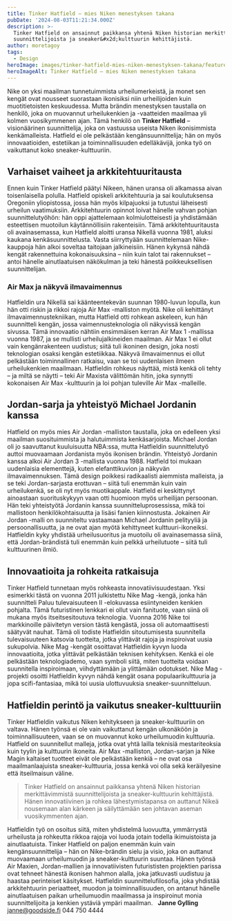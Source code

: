 ```yaml
---
title: Tinker Hatfield – mies Niken menestyksen takana
pubDate: '2024-08-03T11:21:34.000Z'
description: >-
  Tinker Hatfield on ansainnut paikkansa yhtenä Niken historian merkittävimmistä
  suunnittelijoista ja sneaker&#x2d;kulttuurin kehittäjistä.
author: moretagoy
tags:
  - Design
heroImage: images/tinker-hatfield-mies-niken-menestyksen-takana/featured.png
heroImageAlt: Tinker Hatfield – mies Niken menestyksen takana
---
```


Nike on yksi maailman tunnetuimmista urheilumerkeistä, ja monet sen kengät ovat nousseet suorastaan ikonisiksi niin urheilijoiden kuin muotitietoisten keskuudessa. Mutta brändin menestyksen taustalla on henkilö, joka on muovannut urheilukenkien ja -vaatteiden maailmaa yli kolmen vuosikymmenen ajan. Tämä henkilö on **Tinker Hatfield** – visionäärinen suunnittelija, joka on vastuussa useista Niken ikonisimmista kenkämalleista. Hatfield ei ole pelkästään kengänsuunnittelija; hän on myös innovaatioiden, estetiikan ja toiminnallisuuden edelläkävijä, jonka työ on vaikuttanut koko sneaker-kulttuuriin.

## Varhaiset vaiheet ja arkkitehtuuritausta

Ennen kuin Tinker Hatfield päätyi Nikeen, hänen uransa oli alkamassa aivan toisenlaisella polulla. Hatfield opiskeli arkkitehtuuria ja sai koulutuksensa Oregoniin yliopistossa, jossa hän myös kilpajuoksi ja tutustui läheisesti urheilun vaatimuksiin. Arkkitehtuurin opinnot loivat hänelle vahvan pohjan suunnittelutyöhön: hän oppi ajattelemaan kolmiulotteisesti ja yhdistämään esteettisen muotoilun käytännöllisiin rakenteisiin. Tämä arkkitehtuuritausta oli avainasemassa, kun Hatfield aloitti uransa Nikellä vuonna 1981, aluksi kaukana kenkäsuunnittelusta. Vasta siirryttyään suunnittelemaan Nike-kauppoja hän alkoi soveltaa taitojaan jalkineisiin. Hänen kykynsä nähdä kengät rakennettuina kokonaisuuksina – niin kuin talot tai rakennukset – antoi hänelle ainutlaatuisen näkökulman ja teki hänestä poikkeuksellisen suunnittelijan.

### Air Max ja näkyvä ilmavaimennus

Hatfieldin ura Nikellä sai käänteentekevän suunnan 1980-luvun lopulla, kun hän otti riskin ja rikkoi rajoja Air Max -malliston myötä. Nike oli kehittänyt ilmavaimennustekniikan, mutta Hatfield otti rohkean askeleen, kun hän suunnitteli kengän, jossa vaimennusteknologia oli näkyvissä kengän sivussa. Tämä innovaatio nähtiin ensimmäisen kerran Air Max 1 -mallissa vuonna 1987, ja se mullisti urheilujalkineiden maailman. Air Max 1 ei ollut vain kengänrakenteen uudistus; siitä tuli ikoninen design, joka nosti teknologian osaksi kengän estetiikkaa. Näkyvä ilmavaimennus ei ollut pelkästään toiminnallinen ratkaisu, vaan se toi uudenlaisen ilmeen urheilukenkien maailmaan. Hatfieldin rohkeus näyttää, mistä kenkä oli tehty – ja miltä se näytti – teki Air Maxista välittömän hitin, joka synnytti kokonaisen Air Max -kulttuurin ja loi pohjan tuleville Air Max -malleille.

## Jordan-sarja ja yhteistyö Michael Jordanin kanssa

Hatfield on myös mies Air Jordan -malliston taustalla, joka on edelleen yksi maailman suosituimmista ja halutuimmista kenkäsarjoista. Michael Jordan oli jo saavuttanut kuuluisuutta NBA:ssa, mutta Hatfieldin suunnittelutyö auttoi muovaamaan Jordanista myös ikonisen brändin. Yhteistyö Jordanin kanssa alkoi Air Jordan 3 -mallista vuonna 1988. Hatfield toi mukaan uudenlaisia elementtejä, kuten elefanttikuvion ja näkyvän ilmavaimennuksen. Tämä design poikkesi radikaalisti aiemmista malleista, ja se teki Jordan-sarjasta erottuvan – siitä tuli enemmän kuin vain urheilukenkä, se oli nyt myös muotikappale. Hatfield ei keskittynyt ainoastaan suorituskykyyn vaan otti huomioon myös urheilijan persoonan. Hän teki yhteistyötä Jordanin kanssa suunnitteluprosessissa, mikä toi mallistoon henkilökohtaisuutta ja lisäsi fanien kiinnostusta. Jokainen Air Jordan -malli on suunniteltu vastaamaan Michael Jordanin pelityyliä ja persoonallisuutta, ja ne ovat ajan myötä kehittyneet kulttuuri-ikoneiksi. Hatfieldin kyky yhdistää urheilusuoritus ja muotoilu oli avainasemassa siinä, että Jordan-brändistä tuli enemmän kuin pelkkä urheilutuote – siitä tuli kulttuurinen ilmiö.

## Innovaatioita ja rohkeita ratkaisuja

Tinker Hatfield tunnetaan myös rohkeasta innovatiivisuudestaan. Yksi esimerkki tästä on vuonna 2011 julkistettu Nike Mag -kengä, jonka hän suunnitteli Paluu tulevaisuuteen II -elokuvassa esiintyneiden kenkien pohjalta. Tämä futuristinen lenkkari ei ollut vain fanituote, vaan siinä oli mukana myös itseitsesitoutuva teknologia. Vuonna 2016 Nike toi markkinoille päivitetyn version tästä kengästä, jossa oli automaattisesti säätyvät nauhat. Tämä oli todiste Hatfieldin sitoutumisesta suunnitella tulevaisuuteen katsovia tuotteita, jotka ylittävät rajoja ja inspiroivat uusia sukupolvia. Nike Mag -kengät osoittavat Hatfieldin kyvyn luoda innovaatioita, jotka ylittävät pelkästään teknisen kehityksen. Kenkä ei ole pelkästään teknologiademo, vaan symboli siitä, miten tuotteita voidaan suunnitella inspiroimaan, viihdyttämään ja ylittämään odotukset. Nike Mag -projekti osoitti Hatfieldin kyvyn nähdä kengät osana populaarikulttuuria ja jopa scifi-fantasiaa, mikä toi uusia ulottuvuuksia sneaker-suunnitteluun.

## Hatfieldin perintö ja vaikutus sneaker-kulttuuriin

Tinker Hatfieldin vaikutus Niken kehitykseen ja sneaker-kulttuuriin on valtava. Hänen työnsä ei ole vain vaikuttanut kengän ulkonäköön ja toiminnallisuuteen, vaan se on muovannut koko urheilumuodin kulttuuria. Hatfield on suunnitellut malleja, jotka ovat yhtä lailla teknisiä mestariteoksia kuin tyylin ja kulttuurin ikoneita. Air Max -malliston, Jordan-sarjan ja Nike Magin kaltaiset tuotteet eivät ole pelkästään kenkiä – ne ovat osa maailmanlaajuista sneaker-kulttuuria, jossa kenkä voi olla sekä keräilyesine että itseilmaisun väline.

> Tinker Hatfield on ansainnut paikkansa yhtenä Niken historian merkittävimmistä suunnittelijoista ja sneaker-kulttuurin kehittäjistä. Hänen innovatiivinen ja rohkea lähestymistapansa on auttanut Nikeä nousemaan alan kärkeen ja säilyttämään sen johtavan aseman vuosikymmenten ajan.

Hatfieldin työ on osoitus siitä, miten yhdistelmä luovuutta, ymmärrystä urheilusta ja rohkeutta rikkoa rajoja voi luoda jotain todella ikimuistoista ja ainutlaatuista. Tinker Hatfield on paljon enemmän kuin vain kengänsuunnittelija – hän on Nike-brändin sielu ja visio, joka on auttanut muovaamaan urheilumuodin ja sneaker-kulttuurin suuntaa. Hänen työnsä Air Maxien, Jordan-mallien ja innovatiivisten futurististen projektien parissa ovat tehneet hänestä ikonisen hahmon alalla, joka jatkuvasti uudistuu ja haastaa perinteiset käsitykset. Hatfieldin suunnittelufilosofia, joka yhdistää arkkitehtuurin periaatteet, muodon ja toiminnallisuuden, on antanut hänelle ainutlaatuisen paikan urheilumuodin maailmassa ja inspiroinut monia suunnittelijoita ja kenkien ystäviä ympäri maailman.   **Janne Gylling** janne@goodside.fi 044 750 4444